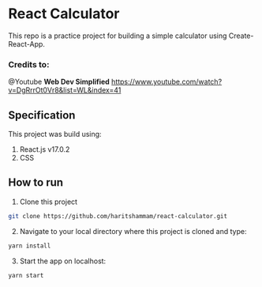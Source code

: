 # React Calculator

This repo is a practice project for building a simple calculator using Create-React-App.

### Credits to:

@Youtube **Web Dev Simplified**
https://www.youtube.com/watch?v=DgRrrOt0Vr8&list=WL&index=41

## Specification

This project was build using:

1. React.js v17.0.2
2. CSS

## How to run

1. Clone this project

```bash
git clone https://github.com/haritshammam/react-calculator.git
```

2. Navigate to your local directory where this project is cloned and type:

```bash
yarn install
```

3. Start the app on localhost:

```bash
yarn start
```
